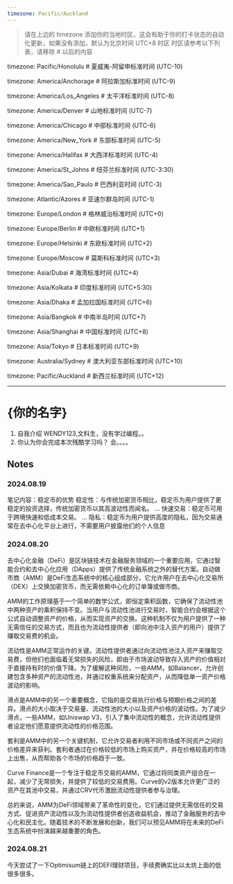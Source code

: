 ```yaml
---
timezone: Pacific/Auckland
---
```


> 请在上边的 timezone 添加你的当地时区，这会有助于你的打卡状态的自动化更新，如果没有添加，默认为北京时间 UTC+8 时区
> 时区请参考以下列表，请移除 # 以后的内容

timezone: Pacific/Honolulu # 夏威夷-阿留申标准时间 (UTC-10)

timezone: America/Anchorage # 阿拉斯加标准时间 (UTC-9)

timezone: America/Los_Angeles # 太平洋标准时间 (UTC-8)

timezone: America/Denver # 山地标准时间 (UTC-7)

timezone: America/Chicago # 中部标准时间 (UTC-6)

timezone: America/New_York # 东部标准时间 (UTC-5)

timezone: America/Halifax # 大西洋标准时间 (UTC-4)

timezone: America/St_Johns # 纽芬兰标准时间 (UTC-3:30)

timezone: America/Sao_Paulo # 巴西利亚时间 (UTC-3)

timezone: Atlantic/Azores # 亚速尔群岛时间 (UTC-1)

timezone: Europe/London # 格林威治标准时间 (UTC+0)

timezone: Europe/Berlin # 中欧标准时间 (UTC+1)

timezone: Europe/Helsinki # 东欧标准时间 (UTC+2)

timezone: Europe/Moscow # 莫斯科标准时间 (UTC+3)

timezone: Asia/Dubai # 海湾标准时间 (UTC+4)

timezone: Asia/Kolkata # 印度标准时间 (UTC+5:30)

timezone: Asia/Dhaka # 孟加拉国标准时间 (UTC+6)

timezone: Asia/Bangkok # 中南半岛时间 (UTC+7)

timezone: Asia/Shanghai # 中国标准时间 (UTC+8)

timezone: Asia/Tokyo # 日本标准时间 (UTC+9)

timezone: Australia/Sydney # 澳大利亚东部标准时间 (UTC+10)

timezone: Pacific/Auckland # 新西兰标准时间 (UTC+12)

---

# {你的名字}

1. 自我介绍
   WENDY123,文科生，没有学过编程。。
3. 你认为你会完成本次残酷学习吗？
会。。。。
## Notes

<!-- Content_START -->

### 2024.08.19

笔记内容：稳定币的优势
稳定性：与传统加密货币相比，稳定币为用户提供了更稳定的投资选择，传统加密货币以其高波动性而闻名。 ...
快速交易：稳定币可用于跨境快速和低成本交易。 ...
隐私：稳定币为用户提供高度的隐私，因为交易通常在去中心化平台上进行，不需要用户披露他们的个人信息

### 2024.08.20

去中心化金融（DeFi）是区块链技术在金融服务领域的一个重要应用，它通过智能合约和去中心化应用（DApps）提供了传统金融系统之外的替代方案。自动做市商（AMM）是DeFi生态系统中的核心组成部分，它允许用户在去中心化交易所（DEX）上交换加密货币，而无需依赖中心化的订单簿或做市商。

AMM的工作原理基于一个简单的数学公式，即恒定乘积函数，它确保了流动性池中两种资产的乘积保持不变。当用户与流动性池进行交易时，智能合约会根据这个公式自动调整资产的价格，从而实现资产的交换。这种机制不仅为用户提供了一种无需信任的交易方式，而且也为流动性提供者（即向池中注入资产的用户）提供了赚取交易费的机会。

流动性是AMM正常运作的关键。流动性提供者通过向流动性池注入资产来赚取交易费，但他们也面临着无常损失的风险，即由于市场波动导致存入资产的价值相对于直接持有时的价值下降。为了缓解这种风险，一些AMM，如Balancer，允许创建包含多种资产的流动性池，并通过权重系统来分配资产，从而降低单一资产价格波动的影响。

滑点是AMM中的另一个重要概念，它指的是交易执行价格与预期价格之间的差异。滑点的大小取决于交易量、流动性池的大小以及资产价格的波动性。为了减少滑点，一些AMM，如Uniswap V3，引入了集中流动性的概念，允许流动性提供者设定他们愿意提供流动性的价格范围。

套利是AMM中的另一个关键机制，它允许交易者利用不同市场或不同资产之间的价格差异来获利。套利者通过在价格较低的市场上购买资产，并在价格较高的市场上出售，从而帮助各个市场的价格趋于一致。

Curve Finance是一个专注于稳定币交易的AMM，它通过将同类资产组合在一起，减少了无常损失，并提供了较低的交易费用。Curve的v2版本允许更广泛的资产在其池中交易，并通过CRV代币激励流动性提供者参与治理。

总的来说，AMM为DeFi领域带来了革命性的变化，它们通过提供无需信任的交易方式、促进资产流动性以及为流动性提供者创造收益机会，推动了金融服务的去中心化和民主化。随着技术的不断发展和创新，我们可以预见AMM将在未来的DeFi生态系统中扮演越来越重要的角色。

### 2024.08.21

今天尝试了一下Optimisum链上的DEFI理财项目，手续费确实比以太坊上面的低很多很多。

<!-- Content_END -->
